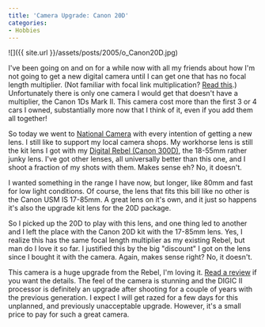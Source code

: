 ```yaml
---
title: 'Camera Upgrade: Canon 20D'
categories:
- Hobbies
---
```


![]({{ site.url }}/assets/posts/2005/o_Canon20D.jpg)


I've been going on and on for a while now with all my friends about how I'm not going to get a new digital camera until I can get one that has no focal length multiplier. (Not familiar with focal link multiplication? [Read this](http://www.dpreview.com/learn/?/Glossary/Optical/Focal_Length_Multiplier_01.htm).) Unfortunately there is only one camera I would get that doesn't have a multiplier, the Canon 1Ds Mark II. This camera cost more than the first 3 or 4 cars I owned, substantially more now that I think of it, even if you add them all together!

So today we went to [National Camera](http://www.natcam.com/) with every intention of getting a new lens. I still like to support my local camera shops. My workhorse lens is still the kit lens I got with my [Digital Rebel (Canon 300D)](http://www.steves-digicams.com/2003_reviews/300d.html), the 18-55mm rather junky lens. I've got other lenses, all universally better than this one, and I shoot a fraction of my shots with them. Makes sense eh? No, it doesn't.

I wanted something in the range I have now, but longer, like 80mm and fast for low light conditions. Of course, the lens that fits this bill like no other is the Canon USM IS 17-85mm. A great lens on it's own, and it just so happens it's also the upgrade kit lens for the 20D package.

So I picked up the 20D to play with this lens, and one thing led to another and I left the place with the Canon 20D kit with the 17-85mm lens. Yes, I realize this has the same focal length multiplier as my existing Rebel, but man do I love it so far. I justified this by the big "discount" I got on the lens since I bought it with the camera. Again, makes sense right? No, it doesn't.

This camera is a huge upgrade from the Rebel, I'm loving it. [Read a review](http://www.steves-digicams.com/2004_reviews/20d.html) if you want the details. The feel of the camera is stunning and the DIGIC II processor is definitely an upgrade after shooting for a couple of years with the previous generation. I expect I will get razed for a few days for this unplanned, and previously unacceptable upgrade. However, it's a small price to pay for such a great camera.
